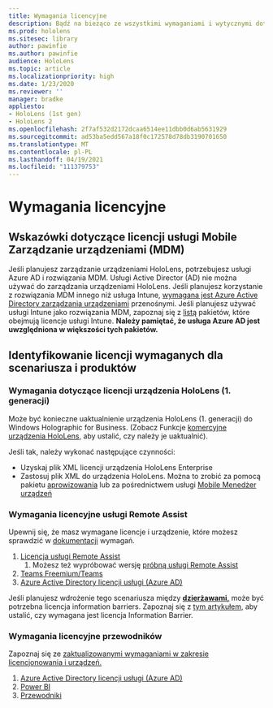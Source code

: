 ```yaml
---
title: Wymagania licencyjne
description: Bądź na bieżąco ze wszystkimi wymaganiami i wytycznymi dotyczącymi licencjonowania potrzebnymi do zarządzania urządzeniami przenośnymi, urządzenia HoloLens i usługi Remote Assist.
ms.prod: hololens
ms.sitesec: library
author: pawinfie
ms.author: pawinfie
audience: HoloLens
ms.topic: article
ms.localizationpriority: high
ms.date: 1/23/2020
ms.reviewer: ''
manager: bradke
appliesto:
- HoloLens (1st gen)
- HoloLens 2
ms.openlocfilehash: 2f7af532d2172dcaa6514ee11dbb0d6ab5631929
ms.sourcegitcommit: ad53ba5edd567a18f0c172578d78db3190701650
ms.translationtype: MT
ms.contentlocale: pl-PL
ms.lasthandoff: 04/19/2021
ms.locfileid: "111379753"
---
```

# <a name="license-requirements"></a>Wymagania licencyjne

## <a name="mobile-device-management-mdm-licenses-guidance"></a>Wskazówki dotyczące licencji usługi Mobile Zarządzanie urządzeniami (MDM)

Jeśli planujesz zarządzanie urządzeniami HoloLens, potrzebujesz usługi Azure AD i rozwiązania MDM. Usługi Active Director (AD) nie można używać do zarządzania urządzeniami HoloLens.
Jeśli planujesz korzystanie z rozwiązania MDM innego niż usługa Intune, [wymagana jest Azure Active Directory zarządzania urządzeniami](https://docs.microsoft.com/azure/active-directory/fundamentals/active-directory-whatis) przenośnymi.
Jeśli planujesz używać usługi Intune jako rozwiązania MDM, zapoznaj się z [listą](https://docs.microsoft.com/intune/fundamentals/licenses) pakietów, które obejmują licencje usługi Intune. **Należy pamiętać, że usługa Azure AD jest uwzględniona w większości tych pakietów.**

## <a name="identify-the-licenses-needed-for-your-scenario-and-products"></a>Identyfikowanie licencji wymaganych dla scenariusza i produktów

### <a name="hololens-1st-gen-licenses-requirements"></a>Wymagania dotyczące licencji urządzenia HoloLens (1. generacji)

Może być konieczne uaktualnienie urządzenia HoloLens (1. generacji) do Windows Holographic for Business. (Zobacz Funkcje [komercyjne urządzenia HoloLens,](holoLens-commercial-features.md#feature-comparison-between-editions) aby ustalić, czy należy je uaktualnić).

 Jeśli tak, należy wykonać następujące czynności:

- Uzyskaj plik XML licencji urządzenia HoloLens Enterprise
- Zastosuj plik XML do urządzenia HoloLens. Można to zrobić za pomocą pakietu [aprowizowania](hololens-provisioning.md) lub za pośrednictwem usługi [Mobile Menedżer urządzeń](https://docs.microsoft.com/intune/configuration/holographic-upgrade)

### <a name="remote-assist-license-requirements"></a>Wymagania licencyjne usługi Remote Assist

Upewnij się, że masz wymagane licencje i urządzenie, które możesz sprawdzić w [dokumentacji](https://docs.microsoft.com/dynamics365/mixed-reality/remote-assist/requirements) wymagań.

1. [Licencja usługi Remote Assist](https://docs.microsoft.com/dynamics365/mixed-reality/remote-assist/buy-and-deploy-remote-assist)
    1. Możesz też wypróbować wersję [próbną usługi Remote Assist](https://docs.microsoft.com/dynamics365/mixed-reality/remote-assist/try-remote-assist)
1. [Teams Freemium/Teams](https://products.office.com/microsoft-teams/free)
1. [Azure Active Directory licencji usługi (Azure AD)](https://docs.microsoft.com/azure/active-directory/fundamentals/active-directory-whatis)

Jeśli planujesz wdrożenie tego scenariusza między **[dzierżawami,](https://docs.microsoft.com/dynamics365/mixed-reality/remote-assist/cross-tenant-overview#scenario-2-leasing-services-to-other-tenants)** może być potrzebna licencja information barriers. Zapoznaj się z [tym artykułem,](https://docs.microsoft.com/dynamics365/mixed-reality/remote-assist/cross-tenant-licensing-implementation#step-1-determine-if-information-barriers-are-necessary) aby ustalić, czy wymagana jest licencja Information Barrier.

### <a name="guides-license-requirements"></a>Wymagania licencyjne przewodników

Zapoznaj się ze [zaktualizowanymi wymaganiami w zakresie licencjonowania i urządzeń.](https://docs.microsoft.com/dynamics365/mixed-reality/guides/requirements)

1. [Azure Active Directory licencji usługi (Azure AD)](https://docs.microsoft.com/azure/active-directory/fundamentals/active-directory-whatis)
1. [Power BI](https://powerbi.microsoft.com/desktop/)
1. [Przewodniki](https://docs.microsoft.com/dynamics365/mixed-reality/guides/setup)
